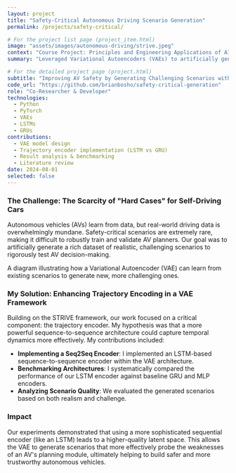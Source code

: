 ```yaml
---
layout: project
title: "Safety-Critical Autonomous Driving Scenario Generation"
permalink: /projects/safety-critical/

# For the project list page (project_item.html)
image: "assets/images/autonomous-driving/strive.jpeg"
context: "Course Project: Principles and Engineering Applications of AI"
summary: "Leveraged Variational Autoencoders (VAEs) to artificially generate a rich dataset of realistic and challenging scenarios to rigorously test and improve AV decision-making."

# For the detailed project page (project.html)
subtitle: "Improving AV Safety by Generating Challenging Scenarios with Variational Autoencoders"
code_url: "https://github.com/brianbosho/safety-critical-generation"
role: "Co-Researcher & Developer"
technologies:
  - Python
  - PyTorch
  - VAEs
  - LSTMs
  - GRUs
contributions:
  - VAE model design
  - Trajectory encoder implementation (LSTM vs GRU)
  - Result analysis & benchmarking
  - Literature review
date: 2024-08-01
selected: false
---
```


### The Challenge: The Scarcity of "Hard Cases" for Self-Driving Cars
Autonomous vehicles (AVs) learn from data, but real-world driving data is overwhelmingly mundane. Safety-critical scenarios are extremely rare, making it difficult to robustly train and validate AV planners. Our goal was to artificially generate a rich dataset of realistic, challenging scenarios to rigorously test AV decision-making.

A diagram illustrating how a Variational Autoencoder (VAE) can learn from existing scenarios to generate new, more challenging ones.

### My Solution: Enhancing Trajectory Encoding in a VAE Framework
Building on the STRIVE framework, our work focused on a critical component: the trajectory encoder. My hypothesis was that a more powerful sequence-to-sequence architecture could capture temporal dynamics more effectively. My contributions included:

*   **Implementing a Seq2Seq Encoder**: I implemented an LSTM-based sequence-to-sequence encoder within the VAE architecture.
*   **Benchmarking Architectures**: I systematically compared the performance of our LSTM encoder against baseline GRU and MLP encoders.
*   **Analyzing Scenario Quality**: We evaluated the generated scenarios based on both realism and challenge.

### Impact
Our experiments demonstrated that using a more sophisticated sequential encoder (like an LSTM) leads to a higher-quality latent space. This allows the VAE to generate scenarios that more effectively probe the weaknesses of an AV's planning module, ultimately helping to build safer and more trustworthy autonomous vehicles.

